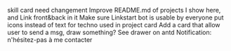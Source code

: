 skill card need changement
Improve README.md of projects I show here, and Link front&back in it
Make sure Linkstart bot is usable by everyone
put icons instead of text for techno used in project card
Add a card that allow user to send a msg, draw something? See drawer on antd
Notification: n'hésitez-pas à me contacter